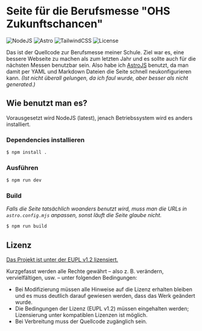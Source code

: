 # Seite für die Berufsmesse "OHS Zukunftschancen"
![NodeJS](https://img.shields.io/badge/node.js-6DA55F?style=for-the-badge&logo=node.js&logoColor=white)
![Astro](https://img.shields.io/badge/astro-%232C2052.svg?style=for-the-badge&logo=astro&logoColor=white)
![TailwindCSS](https://img.shields.io/badge/tailwindcss-%2338B2AC.svg?style=for-the-badge&logo=tailwind-css&logoColor=white)
![License](https://img.shields.io/badge/LICENSE-EUPL_v1.2-blue?style=for-the-badge)

Das ist der Quellcode zur Berufsmesse meiner Schule. Ziel war es, eine bessere Webseite zu machen als zum letzten Jahr und es sollte auch für die nächsten Messen benutzbar sein.
Also habe ich [AstroJS](https://astro.build/) benutzt, da man damit per YAML und Markdown Dateien die Seite schnell neukonfigurieren kann. _(Ist nicht überall gelungen, da ich faul wurde, aber besser als nicht generated.)_

## Wie benutzt man es?
Vorausgesetzt wird NodeJS (latest), jenach Betriebssystem wird es anders installiert.

### Dependencies installieren
```sh
$ npm install .
```
### Ausführen
```sh
$ npm run dev
```
### Build
_Falls die Seite tatsächlich woanders benutzt wird, muss man die URLs in `astro.config.mjs` anpassen, sonst läuft die Seite glaube nicht._

```sh
$ npm run build
```

## Lizenz
[Das Projekt ist unter der EUPL v1.2 lizensiert.](https://github.com/kurwjan/berufsmesse-ohs2025/blob/master/LICENSE)

Kurzgefasst werden alle Rechte gewährt – also z. B. verändern, vervielfältigen, usw. – unter folgenden Bedingungen:
- Bei Modifizierung müssen alle Hinweise auf die Lizenz erhalten bleiben und es muss deutlich darauf gewiesen werden, dass das Werk geändert wurde.
- Die Bedingungen der Lizenz (EUPL v1.2) müssen eingehalten werden; Lizensierung unter kompatiblen Lizenzen ist möglich.
- Bei Verbreitung muss der Quellcode zugänglich sein.
